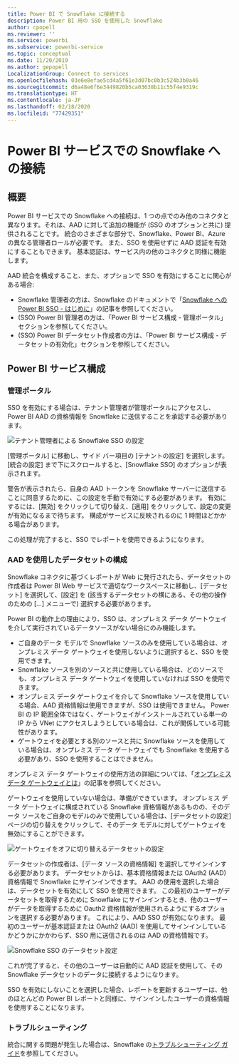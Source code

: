 ```yaml
---
title: Power BI で Snowflake に接続する
description: Power BI 用の SSO を使用した Snowflake
author: cpopell
ms.reviewer: ''
ms.service: powerbi
ms.subservice: powerbi-service
ms.topic: conceptual
ms.date: 11/20/2019
ms.author: gepopell
LocalizationGroup: Connect to services
ms.openlocfilehash: 03e6e8efae5cd4a5f61e3d07bc0b3c524b3b0a46
ms.sourcegitcommit: d6a48e6f6e3449820b5ca03638b11c55f4e9319c
ms.translationtype: HT
ms.contentlocale: ja-JP
ms.lasthandoff: 02/18/2020
ms.locfileid: "77429351"
---
```

#  <a name="connecting-to-snowflake-in-power-bi-service"></a>Power BI サービスでの Snowflake への接続

## <a name="introduction"></a>概要

Power BI サービスでの Snowflake への接続は、1 つの点でのみ他のコネクタと異なります。それは、AAD に対して追加の機能が (SSO のオプションと共に) 提供されることです。 統合のさまざまな部分で、Snowflake、Power BI、Azure の異なる管理者ロールが必要です。 また、SSO を使用せずに AAD 認証を有効にすることもできます。 基本認証は、サービス内の他のコネクタと同様に機能します。

AAD 統合を構成すること、また、オプションで SSO を有効にすることに関心がある場合:
* Snowflake 管理者の方は、Snowflake のドキュメントで「[Snowflake への Power BI SSO - はじめに](https://docs.snowflake.net/manuals/LIMITEDACCESS/oauth-powerbi.html)」の記事を参照してください。
* (SSO) Power BI 管理者の方は、「Power BI サービス構成 - 管理ポータル」セクションを参照してください。
* (SSO) Power BI データセット作成者の方は、「Power BI サービス構成 - データセットの有効化」セクションを参照してください。

## <a name="power-bi-service-configuration"></a>Power BI サービス構成

### <a name="admin-portal"></a>管理ポータル

SSO を有効にする場合は、テナント管理者が管理ポータルにアクセスし、Power BI AAD の資格情報を Snowflake に送信することを承認する必要があります。

![テナント管理者による Snowflake SSO の設定](media/service-connect-snowflake/snowflakessotenant.png)

[管理ポータル] に移動し、サイド バー項目の [テナントの設定] を選択します。[統合の設定] まで下にスクロールすると、[Snowflake SSO] のオプションが表示されます。

警告が表示されたら、自身の AAD トークンを Snowflake サーバーに送信することに同意するために、この設定を手動で有効にする必要があります。 有効にするには、[無効] をクリックして切り替え、[適用] をクリックして、設定の変更が有効になるまで待ちます。 構成がサービスに反映されるのに 1 時間ほどかかる場合があります。

この処理が完了すると、SSO でレポートを使用できるようになります。

### <a name="configuring-a-dataset-with-aad"></a>AAD を使用したデータセットの構成

Snowflake コネクタに基づくレポートが Web に発行されたら、データセットの作成者は Power BI Web サービスで適切なワークスペースに移動し、[データセット] を選択して、[設定] を (該当するデータセットの横にある、その他の操作のための [...] メニューで) 選択する必要があります。

Power BI の動作上の理由により、SSO は、オンプレミス データ ゲートウェイを介して実行されているデータソースがない場合にのみ機能します。

* ご自身のデータ モデルで Snowflake ソースのみを使用している場合は、オンプレミス データ ゲートウェイを使用しないように選択すると、SSO を使用できます。
* Snowflake ソースを別のソースと共に使用している場合は、どのソースでも、オンプレミス データ ゲートウェイを使用していなければ SSO を使用できます。
* オンプレミス データ ゲートウェイを介して Snowflake ソースを使用している場合、AAD 資格情報は使用できますが、SSO は使用できません。 Power BI の IP 範囲全体ではなく、ゲートウェイがインストールされている単一の IP から VNet にアクセスしようとしている場合は、これが関係している可能性があります。
* ゲートウェイを必要とする別のソースと共に Snowflake ソースを使用している場合は、オンプレミス データ ゲートウェイでも Snowflake を使用する必要があり、SSO を使用することはできません。

オンプレミス データ ゲートウェイの使用方法の詳細については、「[オンプレミス データ ゲートウェイとは](https://docs.microsoft.com/power-bi/service-gateway-onprem)」の記事を参照してください。

ゲートウェイを使用していない場合は、準備ができています。 オンプレミス データ ゲートウェイに構成されている Snowflake 資格情報があるものの、そのデータ ソースをご自身のモデルのみで使用している場合は、[データセットの設定] ページの切り替えをクリックして、そのデータ モデルに対してゲートウェイを無効にすることができます。

![ゲートウェイをオフに切り替えるデータセットの設定](media/service-connect-snowflake/snowflake_gateway_toggle_off.png)

データセットの作成者は、[データ ソースの資格情報] を選択してサインインする必要があります。 データセットからは、基本資格情報または OAuth2 (AAD) 資格情報で Snowflake にサインインできます。 AAD の使用を選択した場合は、データセットを有効にして SSO を使用できます。 この最初のユーザーがデータセットを取得するために Snowflake にサインインするとき、他のユーザーがデータを取得するために Oauth2 資格情報が使用されるようにするオプションを選択する必要があります。 これにより、AAD SSO が有効になります。 最初のユーザーが基本認証または OAuth2 (AAD) を使用してサインインしているかどうかにかかわらず、SSO 用に送信されるのは AAD の資格情報です。 

![Snowflake SSO のデータセット設定](media/service-connect-snowflake/snowflakessocredui.png)

これが完了すると、その他のユーザーは自動的に AAD 認証を使用して、その Snowflake データセットのデータに接続するようになります。

SSO を有効にしないことを選択した場合、レポートを更新するユーザーは、他のほとんどの Power BI レポートと同様に、サインインしたユーザーの資格情報を使用することになります。

### <a name="troubleshooting"></a>トラブルシューティング

統合に関する問題が発生した場合は、Snowflake の[トラブルシューティング ガイド](https://docs.snowflake.net/manuals/LIMITEDACCESS/oauth-powerbi.html#troubleshooting)を参照してください。

